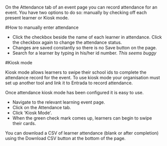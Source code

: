 On the Attendance tab of an event page you can record attendance for an event. You have two options to do so: manually by checking off each present learner or Kiosk mode.

#How to manually enter attendance  
* Click the checkbox beside the name of each learner in attendance.  Click the checkbox again to change the attendance status.  
* Changes are saved constantly so there is no Save button on the page.
* Search for a learner by typing in his/her id number.  *This seems buggy*

#Kiosk mode

Kiosk mode allows learners to swipe their school ids to complete the attendance record for the event.  To use kiosk mode your organisation must set up another tool and link it to Entrada to record attendance.

Once attendance kiosk mode has been configured it is easy to use.  

* Navigate to the relevant learning event page.  
* Click on the Attendance tab.  
* Click 'Kiosk Mode'.  
* When the green check mark comes up, learners can begin to swipe their cards.

You can download a CSV of learner attendance (blank or after completion) using the Download CSV button at the bottom of the page.
